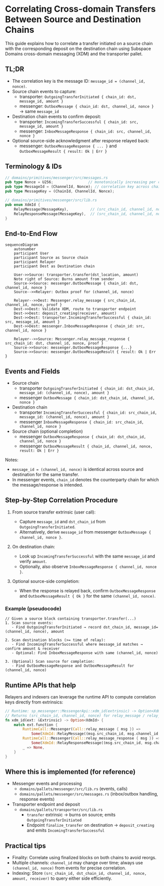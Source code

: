 # Correlating Cross-domain Transfers Between Source and Destination Chains

This guide explains how to correlate a transfer initiated on a source chain with the corresponding deposit on the destination chain using Subspace Domains cross-domain messaging (XDM) and the transporter pallet.

## TL;DR

- The correlation key is the message ID: `message_id = (channel_id, nonce)`.
- Source chain events to capture:
  - transporter: `OutgoingTransferInitiated { chain_id: dst, message_id, amount }`
  - messenger: `OutboxMessage { chain_id: dst, channel_id, nonce }` → same `message_id`
- Destination chain events to confirm deposit:
  - transporter: `IncomingTransferSuccessful { chain_id: src, message_id, amount }`
  - messenger: `InboxMessageResponse { chain_id: src, channel_id, nonce }`
- Optional source-side acknowledgment after response relayed back:
  - messenger: `OutboxMessageResponse { ... }` and `OutboxMessageResult { result: Ok | Err }`

## Terminology & IDs

```rust
// domains/primitives/messenger/src/messages.rs
pub type Nonce = U256;                // monotonically increasing per channel
pub type MessageId = (ChannelId, Nonce); // correlation key across chains
pub type MessageKey = (ChainId, ChannelId, Nonce);

// domains/primitives/messenger/src/lib.rs
pub enum XdmId {
    RelayMessage(MessageKey),          // (src_chain_id, channel_id, nonce)
    RelayResponseMessage(MessageKey),  // (src_chain_id, channel_id, nonce)
}
```

## End-to-End Flow

```mermaid
sequenceDiagram
    autonumber
    participant User
    participant Source as Source chain
    participant Relayer
    participant Dest as Destination chain

    User->>Source: transporter.transfer(dst_location, amount)
    Note right of Source: Burns amount from sender
    Source->>Source: messenger.OutboxMessage { chain_id: dst, channel_id, nonce }
    Source-->>Relayer: Outbox proof for (channel_id, nonce)

    Relayer-->>Dest: Messenger.relay_message { src_chain_id, channel_id, nonce, proof }
    Dest->>Dest: Validate XDM, route to transporter endpoint
    Dest->>Dest: deposit_creating(receiver, amount)
    Dest->>Dest: transporter.IncomingTransferSuccessful { chain_id: src, message_id, amount }
    Dest->>Dest: messenger.InboxMessageResponse { chain_id: src, channel_id, nonce }

    Relayer-->>Source: Messenger.relay_message_response { src_chain_id: dst, channel_id, nonce, proof }
    Source->>Source: messenger.OutboxMessageResponse {...}
    Source->>Source: messenger.OutboxMessageResult { result: Ok | Err }
```

## Events and Fields

- Source chain
  - transporter `OutgoingTransferInitiated { chain_id: dst_chain_id, message_id: (channel_id, nonce), amount }`
  - messenger `OutboxMessage { chain_id: dst_chain_id, channel_id, nonce }`
- Destination chain
  - transporter `IncomingTransferSuccessful { chain_id: src_chain_id, message_id: (channel_id, nonce), amount }`
  - messenger `InboxMessageResponse { chain_id: src_chain_id, channel_id, nonce }`
- Source chain (optional completion)
  - messenger `OutboxMessageResponse { chain_id: dst_chain_id, channel_id, nonce }`
  - messenger `OutboxMessageResult { chain_id, channel_id, nonce, result: Ok | Err }`

Notes:

- `message_id = (channel_id, nonce)` is identical across source and destination for the same transfer.
- In messenger events, `chain_id` denotes the counterparty chain for which the message/response is intended.

## Step-by-Step Correlation Procedure

1. From source transfer extrinsic (user call):
   - Capture `message_id` and `dst_chain_id` from `OutgoingTransferInitiated`.
   - Alternatively, derive `message_id` from messenger `OutboxMessage { channel_id, nonce }`.

2. On destination chain:
   - Look up `IncomingTransferSuccessful` with the same `message_id` and verify `amount`.
   - Optionally, also observe `InboxMessageResponse { channel_id, nonce }`.

3. Optional source-side completion:
   - When the response is relayed back, confirm `OutboxMessageResponse` and `OutboxMessageResult { Ok }` for the same `(channel_id, nonce)`.

### Example (pseudocode)

```text
// Given a source block containing transporter.transfer(...)
1. Scan source events:
   - Find OutgoingTransferInitiated → record dst_chain_id, message_id=(channel_id, nonce), amount

2. Scan destination blocks (>= time of relay):
   - Find IncomingTransferSuccessful where message_id matches → confirm amount & receiver
   - Optional: Find InboxMessageResponse with same (channel_id, nonce)

3. (Optional) Scan source for completion:
   - Find OutboxMessageResponse and OutboxMessageResult for (channel_id, nonce)
```

## Runtime APIs that help

Relayers and indexers can leverage the runtime API to compute correlation keys directly from extrinsics:

```rust
// Runtime: sp_messenger::MessengerApi::xdm_id(extrinsic) -> Option<XdmId>
// Returns (src_chain_id, channel_id, nonce) for relay_message / relay_message_response extrinsics.
fn xdm_id(ext: &Extrinsic) -> Option<XdmId> {
    match ext.function {
        RuntimeCall::Messenger(Call::relay_message { msg }) =>
            Some(XdmId::RelayMessage((msg.src_chain_id, msg.channel_id, msg.nonce))),
        RuntimeCall::Messenger(Call::relay_message_response { msg }) =>
            Some(XdmId::RelayResponseMessage((msg.src_chain_id, msg.channel_id, msg.nonce))),
        _ => None,
    }
}
```

## Where this is implemented (for reference)

- Messenger events and processing
  - `domains/pallets/messenger/src/lib.rs` (events, calls)
  - `domains/pallets/messenger/src/messages.rs` (inbox/outbox handling, response events)
- Transporter endpoint and deposit
  - `domains/pallets/transporter/src/lib.rs`
    - `transfer` extrinsic → burns on source; emits `OutgoingTransferInitiated`
    - Endpoint `finalize_transfer` on destination → `deposit_creating` and emits `IncomingTransferSuccessful`

## Practical tips

- Finality: Correlate using finalized blocks on both chains to avoid reorgs.
- Multiple channels: `channel_id` may change over time; always use `(channel_id, nonce)` from events for precise correlation.
- Indexing: Store `(src_chain_id, dst_chain_id, channel_id, nonce, amount, receiver)` to query either side efficiently.
